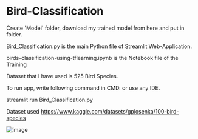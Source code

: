 # Bird-Classification
Create 'Model' folder, download my trained model from here and put in folder.

Bird_Classification.py is the main Python file of Streamlit Web-Application.

birds-classification-using-tflearning.ipynb is the Notebook file of the Training

Dataset that I have used is 525 Bird Species.

To run app, write following command in CMD. or use any IDE.

streamlit run Bird_Classification.py

Dataset used
https://www.kaggle.com/datasets/gpiosenka/100-bird-species

![image](https://github.com/milanaum/Major-project-BSI-using-DL/assets/97940333/396761d9-6165-49f2-9c61-56e94a18f2be)

